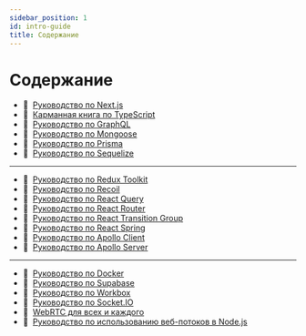 ```yaml
---
sidebar_position: 1
id: intro-guide
title: Содержание
---
```


# Содержание

- :page_with_curl:&nbsp;&nbsp;[Руководство по Next.js](./nextjs)
- :page_with_curl:&nbsp;&nbsp;[Карманная книга по TypeScript](./ts)
- :page_with_curl:&nbsp;&nbsp;[Руководство по GraphQL](./graphql)
- :page_with_curl:&nbsp;&nbsp;[Руководство по Mongoose](./mongoose)
- :page_with_curl:&nbsp;&nbsp;[Руководство по Prisma](./prisma)
- :page_with_curl:&nbsp;&nbsp;[Руководство по Sequelize](./sequelize)

---

- :page_with_curl:&nbsp;&nbsp;[Руководство по Redux Toolkit](./redux-toolkit)
- :page_with_curl:&nbsp;&nbsp;[Руководство по Recoil](./recoil)
- :page_with_curl:&nbsp;&nbsp;[Руководство по React Query](./react-query)
- :page_with_curl:&nbsp;&nbsp;[Руководство по React Router](./react-router)
- :page_with_curl:&nbsp;&nbsp;[Руководство по React Transition Group](./react-transition-group)
- :page_with_curl:&nbsp;&nbsp;[Руководство по React Spring](./react-spring)
- :page_with_curl:&nbsp;&nbsp;[Руководство по Apollo Client](./apollo/client)
- :page_with_curl:&nbsp;&nbsp;[Руководство по Apollo Server](./apollo/server)

---

- :page_with_curl:&nbsp;&nbsp;[Руководство по Docker](./docker)
- :page_with_curl:&nbsp;&nbsp;[Руководство по Supabase](./supabase)
- :page_with_curl:&nbsp;&nbsp;[Руководство по Workbox](./wb)
- :page_with_curl:&nbsp;&nbsp;[Руководство по Socket.IO](./socket)
- :page_with_curl:&nbsp;&nbsp;[WebRTC для всех и каждого](./webrtc)
- :page_with_curl:&nbsp;&nbsp;[Руководство по использованию веб-потоков в Node.js](./web-streams)
